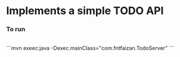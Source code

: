 # Implements a simple TODO API

<h3>To run</h3><br>
```mvn exeec:java -Dexec.mainClass="com.fntfaizan.TodoServer"
```